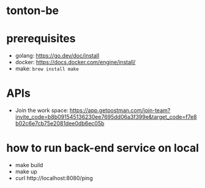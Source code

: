# tonton-be

# prerequisites
- golang: https://go.dev/doc/install
- docker: https://docs.docker.com/engine/install/
- make: `brew install make`

# APIs
- Join the work space: https://app.getpostman.com/join-team?invite_code=b8b091545136230ee7695dd06a3f399e&target_code=f7e8b02c6e7cb75e2081dee0db6ec05b
# how to run back-end service on local
- make build
- make up
- curl http://localhost:8080/ping